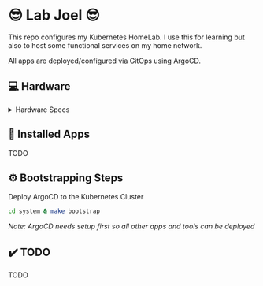 # :sunglasses: Lab Joel :sunglasses:

This repo configures my Kubernetes HomeLab.  I use this for learning but also to host some functional services on my home network.

All apps are deployed/configured via GitOps using ArgoCD.

## :computer: Hardware

<details>
  <summary>Hardware Specs</summary>
  3x Nodes:
  * **Model**: Lenovo Thinkcentre M900 Tiny
  * **CPU**: Intel i5-6500T
  * **RAM**: 32GB DDR4
  * **Storage**: 256GB SSDs
  * **OS**: Debian 12
</details>

## :rocket: Installed Apps
TODO

## :gear: Bootstrapping Steps

Deploy ArgoCD to the Kubernetes Cluster

```bash
cd system & make bootstrap
```
*Note: ArgoCD needs setup first so all other apps and tools can be deployed*

## :heavy_check_mark: TODO 
TODO
